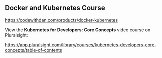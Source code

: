 ## Docker and Kubernetes Course

https://codewithdan.com/products/docker-kubernetes

View the **Kubernetes for Developers: Core Concepts** video course on Pluralsight:

https://app.pluralsight.com/library/courses/kubernetes-developers-core-concepts/table-of-contents